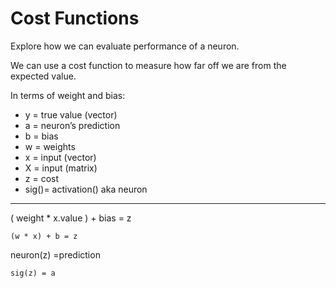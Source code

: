 # Cost Functions

Explore how we can evaluate performance of a neuron.

We can use a cost function to measure how far off we are from the expected value.

In terms of weight and bias:

* y = true value \(vector\)
* a = neuron’s prediction
* b = bias
* w = weights
* x = input \(vector\)
* X = input \(matrix\)
* z = cost
* sig\(\)= activation\(\) aka neuron

---

\( weight \* x.value \) + bias = z

```
(w * x) + b = z
```

neuron\(z\) =prediction

```
sig(z) = a
```



